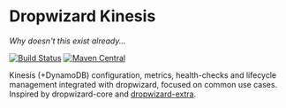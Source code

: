 Dropwizard Kinesis
===================
*Why doesn't this exist already...*

[![Build Status](https://travis-ci.org/code-monastery/dropwizard-kinesis.svg?branch=master)](https://travis-ci.org/code-monastery/dropwizard-kinesis)
[![Maven Central](https://maven-badges.herokuapp.com/maven-central/io.codemonastery/dropwizard-kinesis/badge.svg)](https://maven-badges.herokuapp.com/maven-central/io.codemonastery/dropwizard-kinesis)

Kinesis (+DynamoDB) configuration, metrics, health-checks and lifecycle management integrated with dropwizard, focused on common use cases. Inspired by dropwizard-core and [dropwizard-extra](//github.com/datasift/dropwizard-extra).
